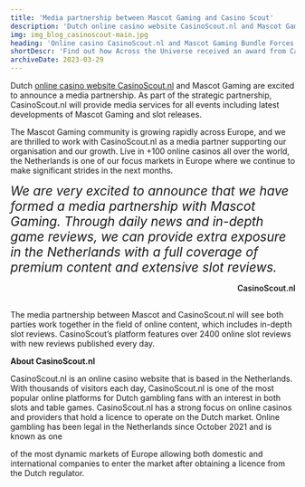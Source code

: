 ```yaml
---
title: 'Media partnership between Mascot Gaming and Casino Scout'
description: 'Dutch online casino website CasinoScout.nl and Mascot Gaming are excited to announce a media partnership.'
img: img_blog_casinoscout-main.jpg
heading: 'Online casino CasinoScout.nl and Mascot Gaming Bundle Forces in Dutch Media Partnership'
shortDescr: 'Find out how Across the Universe received an award from CasinoFreak portal. Discover the most relevant information about the slot`s features that make it stand out among the rest of releases from Mascot Gaming.'
archiveDate: 2023-03-29
---
```


Dutch [online casino website CasinoScout.nl](https://casinoscout.nl) and Mascot Gaming are excited to announce a media partnership. As part of the strategic partnership, CasinoScout.nl will provide media services for all events including latest developments of Mascot Gaming and slot releases.

The Mascot Gaming community is growing rapidly across Europe, and we are thrilled to work with CasinoScout.nl as a media partner supporting our organisation and our growth. Live in +100 online casinos all over the world, the Netherlands is one of our focus markets in Europe where we continue to make significant strides in the next months.

<div style="font-style:italic;margin-bottom:15px;font-size:1.4rem;">We are very excited to announce that we have formed a media partnership with Mascot Gaming. Through daily news and in-depth game reviews, we can provide extra exposure in the Netherlands with a full coverage of premium content and extensive slot reviews.</div>

<div style="text-align:right;font-weight:600;margin-bottom:30px;">CasinoScout.nl</div>

The media partnership between Mascot and CasinoScout.nl will see both parties work together in the field of online content, which includes in-depth slot reviews. CasinoScout’s platform features over 2400 online slot reviews with new reviews published every day.

**About CasinoScout.nl**

CasinoScout.nl is an online casino website that is based in the Netherlands. With thousands of visitors each day, CasinoScout.nl is one of the most popular online platforms for Dutch gambling fans with an interest in both slots and table games. CasinoScout.nl has a strong focus on online casinos and providers that hold a licence to operate on the Dutch market. Online gambling has been legal in the Netherlands since October 2021 and is known as one

of the most dynamic markets of Europe allowing both domestic and international companies to enter the market after obtaining a licence from the Dutch regulator.
